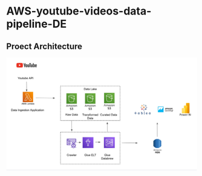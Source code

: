 # AWS-youtube-videos-data-pipeline-DE
## Proect Architecture
![project architecture](architecture.jpeg)
